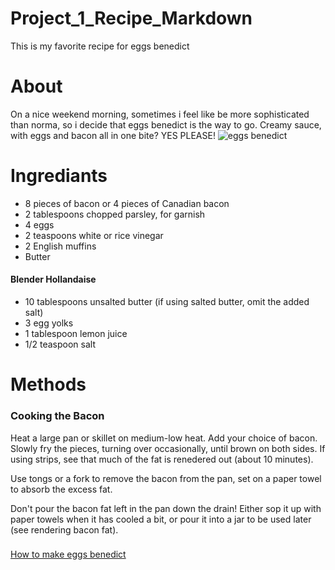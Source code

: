 # Project_1_Recipe_Markdown
  This is my favorite recipe for eggs benedict

# About
On a nice weekend morning, sometimes i feel like be more sophisticated than norma, so i decide that eggs benedict is the way to go. Creamy sauce, with eggs and bacon all in one bite? YES PLEASE!
![eggs benedict](https://www.simplyrecipes.com/wp-content/uploads/2010/04/eggs-benedict-vertical-a-1600-600x759.jpg)

# Ingrediants
* 8 pieces of bacon or 4 pieces of Canadian bacon
* 2 tablespoons chopped parsley, for garnish
* 4 eggs
* 2 teaspoons white or rice vinegar
* 2 English muffins
* Butter

#### Blender Hollandaise

* 10 tablespoons unsalted butter (if using salted butter, omit the added salt)
* 3 egg yolks
* 1 tablespoon lemon juice
* 1/2 teaspoon salt

# Methods

### Cooking the Bacon
Heat a large pan or skillet on medium-low heat. Add your choice of bacon. Slowly fry the pieces, turning over occasionally, until brown on both sides. If using strips, see that much of the fat is renedered out (about 10 minutes).

Use tongs or a fork to remove the bacon from the pan, set on a paper towel to absorb the excess fat.

Don't pour the bacon fat left in the pan down the drain! Either sop it up with paper towels when it has cooled a bit, or pour it into a jar to be used later (see rendering bacon fat).

### 


[How to make eggs benedict](https://www.simplyrecipes.com/recipes/eggs_benedict/)
